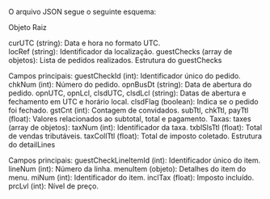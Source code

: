 O arquivo JSON segue o seguinte esquema:

Objeto Raiz

curUTC (string): Data e hora no formato UTC.  
locRef (string): Identificador da localização.
guestChecks (array de objetos): Lista de pedidos realizados.
Estrutura do guestChecks

Campos principais:
guestCheckId (int): Identificador único do pedido.
chkNum (int): Número do pedido.
opnBusDt (string): Data de abertura do pedido.
opnUTC, opnLcl, clsdUTC, clsdLcl (string): Datas de abertura e fechamento em UTC e horário local.
clsdFlag (boolean): Indica se o pedido foi fechado.
gstCnt (int): Contagem de convidados.
subTtl, chkTtl, payTtl (float): Valores relacionados ao subtotal, total e pagamento.
Taxas:
taxes (array de objetos):
taxNum (int): Identificador da taxa.
txblSlsTtl (float): Total de vendas tributáveis.
taxCollTtl (float): Total de imposto coletado.
Estrutura do detailLines

Campos principais:
guestCheckLineItemId (int): Identificador único do item.
lineNum (int): Número da linha.
menuItem (objeto): Detalhes do item do menu.
miNum (int): Identificador do item.
inclTax (float): Imposto incluído.
prcLvl (int): Nível de preço.
